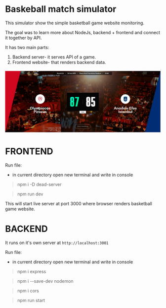 # Baskeball match simulator

This simulator show the simple basketball game website monitoring.

The goal was to learn more about NodeJs, backend + frontend and connect it together by API.

It has two main parts:
1. Backend server- it serves API of a game.
2. Frontend website- that renders backend data.

![](img/Task.png)


# FRONTEND

Run file:

- in current directory open new terminal and write in console
 
 > npm i -D dead-server

 > npm run dev

This will start live server at port 3000 where browser renders basketball game website.


 # BACKEND

It runs on it's own server at `http://localhost:3001`

 Run file:

- in current directory open new terminal and write in console

 > npm i express

 > npm i --save-dev nodemon

 > npm i cors

 > npm run start